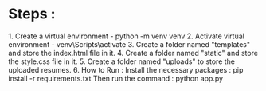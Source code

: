 <h1>Steps : </h1>
1. Create a virtual environment - python -m venv venv
2. Activate virtual environment - venv\Scripts\activate
3. Create a folder named "templates" and store the index.html file in it.
4. Create a folder named "static" and store the style.css file in it.
5. Create a folder named "uploads" to store the uploaded resumes.
6. How to Run :
Install the necessary packages : pip install -r requirements.txt
Then run the command : python app.py
